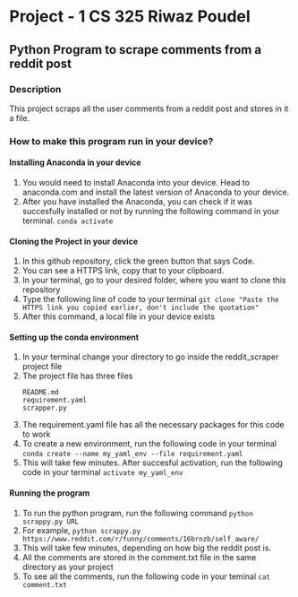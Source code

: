 # Project - 1 CS 325 Riwaz Poudel
## Python Program to scrape comments from a reddit post
### Description
This project scraps all the user comments from a reddit post and stores in it a file.
### How to make this program run in your device?
#### Installing Anaconda in your device
1. You would need to install Anaconda into your device. Head to anaconda.com and install the latest version of Anaconda to your device.
2. After you have installed the Anaconda, you can check if it was succesfully installed or not by running the following command in your terminal.
   ```conda activate```
#### Cloning the Project in your device
1. In this github repository, click the green button that says Code.
2. You can see a HTTPS link, copy that to your clipboard.
3. In your terminal, go to your desired folder, where you want to clone this repository
4. Type the following line of code to your terminal
   ```git clone "Paste the HTTPS link you copied earlier, don't include the quotation"```
5. After this command, a local file in your device exists
#### Setting up the conda environment
1. In your terminal change your directory to go inside the reddit_scraper project file
2. The project file has three files
   ```
   README.md
   requirement.yaml
   scrapper.py
   ```
3. The requirement.yaml file has all the necessary packages for this code to work
4. To create a new environment, run the following code in your terminal
   ```conda create --name my_yaml_env --file requirement.yaml```
5. This will take few minutes. After succesful activation, run the following code in your terminal
   ```activate my_yaml_env```
#### Running the program
   1. To run the python program, run the following command
      ```python scrappy.py URL```
   2. For example,
      ```python scrappy.py https://www.reddit.com/r/funny/comments/16brnzb/self_aware/```
   3. This will take few minutes, depending on how big the reddit post is.
   4. All the comments are stored in the comment.txt file in the same directory as your project
   5. To see all the comments, run the following code in your teminal
      ```cat comment.txt```
   
